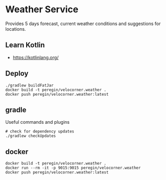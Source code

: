 # Weather Service
Provides 5 days forecast, current weather conditions and suggestions for locations.

## Learn Kotlin
- https://kotlinlang.org/

## Deploy
```shell
./gradlew buildFatJar
docker build -t peregin/velocorner.weather .
docker push peregin/velocorner.weather:latest
```

## gradle
Useful commands and plugins
```shell
# check for dependency updates
./gradlew checkUpdates
```

## docker
```shell
docker build -t peregin/velocorner.weather .
docker run --rm -it -p 9015:9015 peregin/velocorner.weather
docker push peregin/velocorner.weather:latest
```